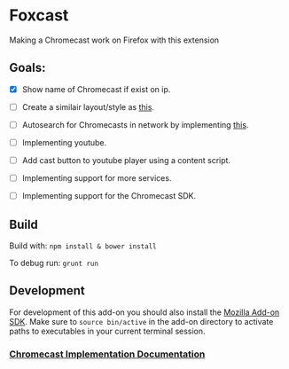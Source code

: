 # Foxcast
Making a Chromecast work on Firefox with this extension

## Goals:
- [x] Show name of Chromecast if exist on ip.
- [ ] Create a similair layout/style as [this](https://lh3.googleusercontent.com/EkTIaGSPLZHBuEv9Dk7fDDG_Lt3kjJ1u9stXLvaZqMQsaMqbSp1-Gg06HC6UPALQFuBPypkimKo=s640-h400-e365).
- [ ] Autosearch for Chromecasts in network by implementing [this](https://github.com/xat/chromecast-scanner/blob/master/index.js).
- [ ] Implementing youtube.
- [ ] Add cast button to youtube player using a content script.
- [ ] Implementing support for more services.
- [ ] Implementing support for the Chromecast SDK.



## Build
Build with: 
``npm install & bower install`` 

To debug run:
``grunt run``

## Development
For development of this add-on you should also install the [Mozilla Add-on SDK](https://developer.mozilla.org/en-US/Add-ons/SDK/Tutorials/Installation).
Make sure to ``source bin/active`` in the add-on directory to activate paths to executables in your current terminal session.
  
  

### [Chromecast Implementation Documentation](https://github.com/jloutsenhizer/CR-Cast/wiki/Chromecast-Implementation-Documentation-WIP)

